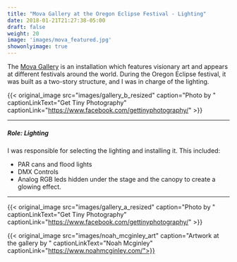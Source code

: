 ```yaml
---
title: "Mova Gallery at the Oregon Eclipse Festival - Lighting"
date: 2018-01-21T21:27:38-05:00
draft: false
weight: 20
image: 'images/mova_featured.jpg'
showonlyimage: true
---
```


The [Mova Gallery](https://www.facebook.com/mova.gallery/) is an installation which features visionary art and 
appears at different festivals around the world.  During the Oregon Eclipse festival, it was built as a two-story
structure, and I was in charge of the lighting.

<!--more-->

{{< original_image src="images/gallery_b_resized" caption="Photo by " captionLinkText="Get Tiny Photography" captionLink="https://www.facebook.com/gettinyphotography/" >}} 

---

##### Role: Lighting

I was responsible for selecting the lighting and installing it. This included:

* PAR cans and flood lights
* DMX Controls
* Analog RGB leds hidden under the stage and the canopy to create a glowing effect.

---

{{< original_image src="images/gallery_a_resized" caption="Photo by " captionLinkText="Get Tiny Photography" captionLink="https://www.facebook.com/gettinyphotography/" >}} 

{{< original_image src="images/noah_mcginley_art" caption="Artwork at the gallery by " captionLinkText="Noah Mcginley" captionLink="https://www.noahmcginley.com/">}}


